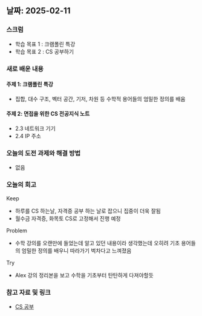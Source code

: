 ## 날짜: 2025-02-11

### 스크럼
- 학습 목표 1 : 크램폴린 특강
- 학습 목표 2 : CS 공부하기

### 새로 배운 내용
#### 주제 1: 크램폴린 특강
- 집합, 대수 구조, 벡터 공간, 기저, 차원 등 수학적 용어들의 엄밀한 정의를 배움

#### 주제 2: 면접을 위한 CS 전공지식 노트
- 2.3 네트워크 기기
- 2.4 IP 주소

### 오늘의 도전 과제와 해결 방법
- 없음

### 오늘의 회고
Keep
- 하루를 CS 하는날, 자격증 공부 하는 날로 잡으니 집중이 더욱 잘됨
- 월수금 자격증, 화목토 CS로 고정해서 진행 예정

Problem
- 수학 강의를 오랜만에 들었는데 알고 있던 내용이라 생각했는데 오히려 기초 용어들의 엄밀한 정의를 배우니 따라가기 벅차다고 느껴졌음

Try
- Alex 강의 정리본을 보고 수학을 기초부터 탄탄하게 다져야할듯

### 참고 자료 및 링크
- [CS 공부](https://velog.io/@hyundduny/2025-02-08-CS-%EA%B3%B5%EB%B6%80)
